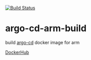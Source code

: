 [![Build Status](https://cloud.drone.io/api/badges/reireias/argo-cd-arm-build/status.svg)](https://cloud.drone.io/reireias/argo-cd-arm-build)
# argo-cd-arm-build
build [argo-cd](https://github.com/argoproj/argo-cd) docker image for arm

[DockerHub](https://hub.docker.com/r/reireias/argocd)
